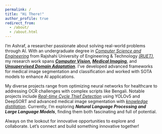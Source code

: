```yaml
---
permalink: /
title: "Hi There!"
author_profile: true
redirect_from: 
  - /about/
  - /about.html
---
```


I’m Ashraf, a researcher passionate about solving real-world problems through AI. With an undergraduate degree in *[Computer Science and Engineering](https://www.cse.ruet.ac.bd/)* from Rajshahi University of Engineering & Technology *[(RUET)](https://www.ruet.ac.bd/)*, my research work spans ***[Computer Vision](https://github.com/ashraf-ul-alam-amit/BanglaOngko), [Medical Imaging](https://doi.org/10.1109/ICEEICT62016.2024.10534436),*** and ***[Unsupervised Domain Adaptation](https://github.com/ashraf-ul-alam-amit/KD-UDA)***. I've developed advanced frameworks for medical image segmentation and classification and worked with SOTA models to enhance AI applications.

My diverse projects range from optimizing neural networks for healthcare to addressing OCR challenges with complex scripts like Bengali. Notable projects include *[Real-time Cycle Thief Detection](https://github.com/ashraf-ul-alam-amit/cycle_theif)* using YOLOv5 and DeepSORT and advanced medical image segmentation with *[knowledge distillation](https://github.com/ashraf-ul-alam-amit/KD-UDA)*. Currently, I’m exploring ***Natural Language Processing and Large Language Models***, finding them both fascinating and full of potential. 

Always on the lookout for innovative opportunities to explore and collaborate. Let’s connect and build something innovative together!
